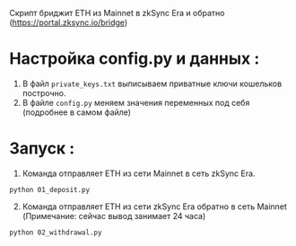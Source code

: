 Скрипт бриджит ETH из Mainnet в zkSync Era и обратно (https://portal.zksync.io/bridge)

# Настройка config.py и данных :
1. В файл `private_keys.txt` выписываем приватные ключи кошельков построчно.
2. В файле `config.py` меняем значения переменных под себя (подробнее в самом файле)

# Запуск :
1. Команда отправляет ETH из сети Mainnet в сеть zkSync Era.
```
python 01_deposit.py
``` 
2. Команда отправляет ETH из сети zkSync Era обратно в сеть Mainnet (Примечание: сейчас вывод занимает 24 часа)
```
python 02_withdrawal.py
```
